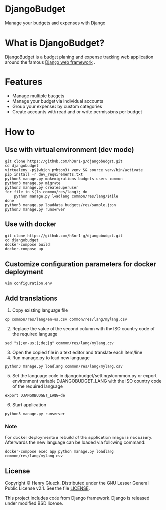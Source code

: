 # DjangoBudget
Manage your budgets and expenses with Django

# What is DjangoBudget?
DjangoBudget is a budget planing and expense tracking web application around the famous [Django web framework](https://www.djangoproject.com/) .

# Features
* Manage multiple budgets
* Manage your budget via individual accounts
* Group your expenses by custom categories
* Create accounts with read and or write permissions per budget

# How to

## Use with virtual environment (dev mode)
```shell
git clone https://github.com/h3nr1-g/djangobudget.git
cd djangobudget
virtualenv -p$(which pyhton3) venv && source venv/bin/activate
pip install -r dev_requirements.txt
python3 manage.py makemigrations budgets users common
python3 manage.py migrate
python3 manage.py createsuperuser
for file in $(ls common/res/lang); do
    python manage.py loadlang common/res/lang/$file
done
python3 manage.py loaddata budgets/res/sample.json
python3 manage.py runserver
```

## Use with docker
```shell
git clone https://github.com/h3nr1-g/djangobudget.git
cd djangobudget
docker-compose build
docker-compose up
```

## Customize configuration parameters for docker deployment
```shell
vim configuration.env 
```

## Add translations
1. Copy existing language file
```shell
cp common/res/lang/en-us.csv common/res/lang/mylang.csv
```

2. Replace the value of the second column with the ISO country code of the required language
```shell
sed "s|;en-us;|;de;|g" common/res/lang/mylang.csv
```

3. Open the copied file in a text editor and translate each item/line
4. Run manage.py to load new language
```shell
python3 manage.py loadlang common/res/lang/mylang.csv
```

5. Set the language code in djangobudget/settings/common.py or export environment variable DJANGOBUDGET_LANG with the ISO country code of the required language
```shell
export DJANGOBUDGET_LANG=de
```

6. Start application
```shell
python3 manage.py runserver
```

### Note
For docker deployments a rebuild of the application image is necessary. Afterwards the new language can be loaded via following command:
```shell
docker-compose exec app python manage.py loadlang common/res/lang/mylang.csv
```


## License
Copyright © Henry Glueck. Distributed under the GNU Lesser General Public License v2.1. See the file [LICENSE](/LICENSE).

This project includes code from Django framework. Django is released under modified BSD license.
